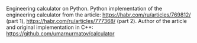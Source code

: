 Engineering calculator on Python.
Python implementation of the engineering calculator from the article:
https://habr.com/ru/articles/769812/ (part 1),
https://habr.com/ru/articles/777368/ (part 2). 
Author of the article and original implementation in C++:
https://github.com/umarnurmatov/calculator
